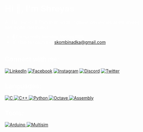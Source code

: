 <div style="background-image: url('imagegithub.jpeg'); background-size: cover; padding: 20px; color: white;">

# Hi 👋, I'm Shreyas

An Electronics & Communication Engineer passionate about analog and digital electronics

- 🌱 I’m currently learning **Verilog HDL**
- 📫 How to reach me: [skombinadka@gmail.com](mailto:skombinadka@gmail.com)

## Connect with me:
[![LinkedIn](https://img.shields.io/badge/-LinkedIn-blue?logo=linkedin&logoColor=white&style=for-the-badge)](https://www.linkedin.com/in/shreyas-kombinadka-b767292a2)
[![Facebook](https://img.shields.io/badge/-Facebook-blue?logo=facebook&logoColor=white&style=for-the-badge)](https://www.facebook.com)
[![Instagram](https://img.shields.io/badge/-Instagram-purple?logo=instagram&logoColor=white&style=for-the-badge)](https://www.instagram.com)
[![Discord](https://img.shields.io/badge/-Discord-blue?logo=discord&logoColor=white&style=for-the-badge)](https://discord.com)
[![Twitter](https://img.shields.io/badge/-Twitter-blue?logo=twitter&logoColor=white&style=for-the-badge)](https://twitter.com)

## Languages:
<a href="https://en.wikipedia.org/wiki/C_(programming_language)" target="_blank">
    <img src="https://img.shields.io/badge/-C-blue?logo=c&logoColor=white&style=for-the-badge" alt="C">
</a>
<a href="https://en.wikipedia.org/wiki/C%2B%2B" target="_blank">
    <img src="https://img.shields.io/badge/-C++-blue?logo=c%2B%2B&logoColor=white&style=for-the-badge" alt="C++">
</a>
<a href="https://www.python.org/" target="_blank">
    <img src="https://img.shields.io/badge/-Python-yellow?logo=python&logoColor=white&style=for-the-badge" alt="Python">
</a>
<a href="https://www.gnu.org/software/octave/" target="_blank">
    <img src="https://img.shields.io/badge/-Octave-orange?logo=octave&logoColor=white&style=for-the-badge" alt="Octave">
</a>
<a href="https://en.wikipedia.org/wiki/Assembly_language" target="_blank">
    <img src="https://img.shields.io/badge/-Assembly-black?logo=codeforces&logoColor=white&style=for-the-badge" alt="Assembly">
</a>

## Tools:
<a href="https://www.arduino.cc/" target="_blank">
    <img src="https://img.shields.io/badge/-Arduino-green?logo=arduino&logoColor=white&style=for-the-badge" alt="Arduino">
</a>
<a href="https://www.ni.com/en-us/shop/electronic-test-instrumentation/application-software-for-electronic-test-and-instrumentation-category/what-is-multisim.html" target="_blank">
    <img src="https://img.shields.io/badge/-Multisim-red?logo=national-instruments&logoColor=white&style=for-the-badge" alt="Multisim">
</a>

</div>
